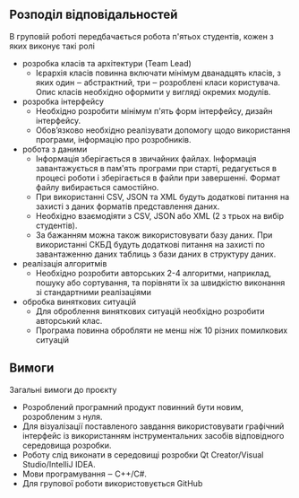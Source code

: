 ## Розподіл відповідальностей

В груповій роботі передбачається робота п'ятьох студентів, кожен з яких виконує такі ролі

- розробка класів та архітектури (Team Lead)
  - Ієрархія класів повинна включати мінімум дванадцять класів, з яких один ‒ абстрактний, три ‒ розроблені класи користувача. Опис класів необхідно оформити у вигляді окремих модулів.
- розробка інтерфейсу
  - Необхідно розробити мінімум п'ять форм інтерфейсу, дизайн інтерфейсу.
  - Обов’язково необхідно реалізувати допомогу щодо використання програми, інформацію про розробників.
- робота з даними
  - Інформація зберігається в звичайних файлах. Інформація завантажується в пам'ять програми при старті, редагується в процесі роботи і зберігається в файли при завершенні. Формат файлу вибирається самостійно.
  - При використанні CSV, JSON та XML будуть додаткові питання на захисті з даних форматів представлення даних.
  - Необхідно взаємодіяти з CSV, JSON або XML (2 з трьох на вибір студентів).
  - За бажанням можна також використовувати базу даних. При використанні СКБД будуть додаткові питання на захисті по завантаженню даних таблиць з бази даних в структуру даних.
- реалізація алгоритмів
  - Необхідно розробити авторських 2-4 алгоритми, наприклад, пошуку або сортування, та порівняти їх за швидкістю виконання зі стандартними реалізаціями
- обробка виняткових ситуацій
  - Для оброблення виняткових ситуацій необхідно розробити авторський клас.
  - Програма повинна обробляти не менш ніж 10 різних помилкових ситуацій

## Вимоги

Загальні вимоги до проєкту

- Розроблений програмний продукт повинний бути новим, розробленим з нуля.
- Для візуалізації поставленого завдання використовувати графічний інтерфейс із використанням інструментальних засобів відповідного середовища розробки.
- Роботу слід виконати в середовищі розробки Qt Creator/Visual Studio/IntelliJ IDEA.
- Мови програмування ‒ C++/C#.
- Для групової роботи використовується GitHub
